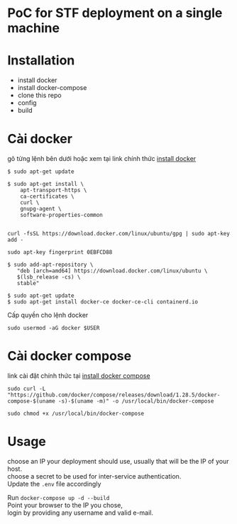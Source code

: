PoC for STF deployment on a single machine
===========
# Installation

* install docker
* install docker-compose
* clone this repo
* config 
* build 

# Cài docker
gõ từng lệnh bên dưới hoặc xem tại link chính thức [install docker](https://docs.docker.com/engine/install/ubuntu/)
```
$ sudo apt-get update

$ sudo apt-get install \
    apt-transport-https \
    ca-certificates \
    curl \
    gnupg-agent \
    software-properties-common
   
```

```
curl -fsSL https://download.docker.com/linux/ubuntu/gpg | sudo apt-key add -
```
```
sudo apt-key fingerprint 0EBFCD88
```

```
$ sudo add-apt-repository \
   "deb [arch=amd64] https://download.docker.com/linux/ubuntu \
   $(lsb_release -cs) \
   stable"
```


```
$ sudo apt-get update
$ sudo apt-get install docker-ce docker-ce-cli containerd.io

```
Cấp quyền cho lệnh docker 
```
sudo usermod -aG docker $USER
```


# Cài docker compose 
link cài đặt chính thức tại [install docker compose](https://docs.docker.com/compose/install/#install-compose)

```
sudo curl -L "https://github.com/docker/compose/releases/download/1.28.5/docker-compose-$(uname -s)-$(uname -m)" -o /usr/local/bin/docker-compose

sudo chmod +x /usr/local/bin/docker-compose
```

# Usage
choose an IP your deployment should use, usually that will be the IP of your host.  
choose a secret to be used for inter-service authentication.  
Update the `.env` file accordingly

Run `docker-compose up -d --build`  
Point your browser to the IP you chose,  
login by providing any username and valid e-mail.
